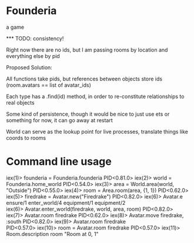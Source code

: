 # Founderia

a game

*** TODO: consistency!

Right now there are no ids, but I am passing rooms by location and everything else by pid

Proposed Solution:

All functions take pids, but references between objects store ids (room.avatars == list of avatar_ids)

Each type has a .find(id) method, in order to re-constitute relationships to real objects

Some kind of persistence, though it would be nice to just use ets or something for now, it can go away at restart

World can serve as the lookup point for live processes, translate things like coords to rooms

# Command line usage

iex(1)> founderia = Founderia.founderia
PID<0.81.0>
iex(2)> world = Founderia.home_world
PID<0.54.0>
iex(3)> area = World.area(world, "Outside")
PID<0.55.0>
iex(4)> room = Area.room(area, {1, 1})
PID<0.62.0>
iex(5)> firedrake = Avatar.new("Firedrake")
PID<0.82.0>
iex(6)> Avatar.e
ensure/1         enter_world/4    equipment/1      equipment/2      
iex(6)> Avatar.enter_world(firedrake, world, area, room)
PID<0.82.0>
iex(7)> Avatar.room firedrake
PID<0.62.0>
iex(8)> Avatar.move firedrake, :south
PID<0.82.0>
iex(9)> Avatar.room firedrake        
PID<0.57.0>
iex(10)> room = Avatar.room firedrake
PID<0.57.0>
iex(11)> Room.description room
"Room at 0, 1"
